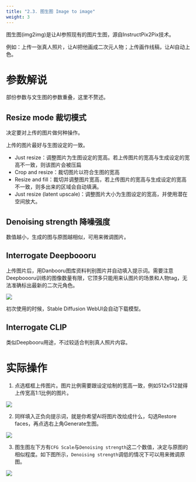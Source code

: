 ```yaml
---
title: "2.3. 图生图 Image to image"
weight: 3
---
```



图生图(img2img)是让AI参照现有的图片生图，源自InstructPix2Pix技术。

例如：上传一张真人照片，让AI把他画成二次元人物；上传画作线稿，让AI自动上色。


# 参数解说

部份参数与文生图的参数重叠，这里不赘述。


## Resize mode 裁切模式

决定要对上传的图片做何种操作。

上传的图片最好与生图设定的一致。

- Just resize：调整图片为生图设定的宽高。若上传图片的宽高与生成设定的宽高不一致，则该图片会被压扁
- Crop and resize：裁切图片以符合生图的宽高
- Resize and fill：裁切并调整图片宽高，若上传图片的宽高与生成设定的宽高不一致，则多出来的区域会自动填满。
- Just resize (latent upscale)：调整图片大小为生图设定的宽高，并使用潜在空间放大。


## Denoising strength 降噪强度

数值越小，生成的图与原图越相似，可用来微调图片。

## Interrogate Deepboooru

上传图片后，用Danbooru图库资料判别图片并自动填入提示词。需要注意Deepboooru训练的图像数量有限，它顶多只能用来认图片的场景和人物tag，无法准确标出最新的二次元角色。

![](../../../images/LBQlhHn.webp)

初次使用的时候，Stable Diffusion WebUI会自动下载模型。

## Interrogate CLIP

类似Deepbooru用途，不过较适合判别真人照片内容。


# 实际操作

1. 点选框框上传图片。图片比例需要跟设定绘制的宽高一致，例如512x512就得上传宽高1:1比例的图片。

![](../../../images/67W6nEb.webp)

2. 同样填入正负向提示词，就是你希望AI将图片改绘成什么，勾选Restore faces，再点选右上角Generate生图。

![](../../../images/ao8XZVX.webp)

3. 图生图左下方有`CFG Scale`与`Denoising strength`这二个数值，决定与原图的相似程度。如下图所示，`Denoising strength`调低的情况下可以用来微调原图。

![](../../../images/kB9eYuv.webp)
